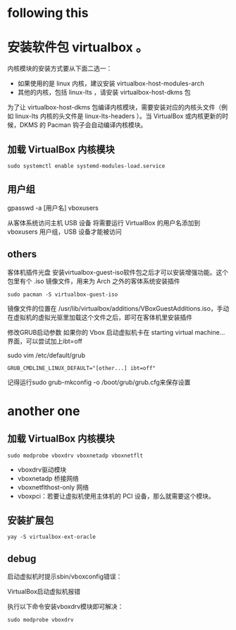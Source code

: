 # following this 
# 安装软件包 virtualbox 。
内核模块的安装方式要从下面二选一：

- 如果使用的是 linux 内核，建议安装 virtualbox-host-modules-arch
- 其他的内核，包括 linux-lts ，请安装 virtualbox-host-dkms 包

为了让 virtualbox-host-dkms 包编译内核模块，需要安装对应的内核头文件（例如 linux-lts 内核的头文件是 linux-lts-headers ）。当 VirtualBox 或内核更新的时候，DKMS 的 Pacman 钩子会自动编译内核模块。

## 加载 VirtualBox 内核模块
```
sudo systemctl enable systemd-modules-load.service
```
## 用户组
gpasswd -a [用户名] vboxusers

从客体系统访问主机 USB 设备
将需要运行 VirtualBox 的用户名添加到 vboxusers 用户组，USB 设备才能被访问

## others

客体机插件光盘
安装virtualbox-guest-iso软件包之后才可以安装增强功能。这个包里有个 .iso 镜像文件，用来为 Arch 之外的客体系统安装插件

```
sudo pacman -S virtualbox-guest-iso
```
镜像文件的位置在 /usr/lib/virtualbox/additions/VBoxGuestAdditions.iso，手动在虚拟机的虚拟光驱里加载这个文件之后，即可在客体机里安装插件


修改GRUB启动参数
如果你的 Vbox 启动虚拟机卡在 starting virtual machine… 界面，可以尝试加上ibt=off

sudo vim /etc/default/grub

```
GRUB_CMDLINE_LINUX_DEFAULT="[other...] ibt=off"
```
记得运行sudo grub-mkconfig -o /boot/grub/grub.cfg来保存设置

# another one

## 加载 VirtualBox 内核模块

```
sudo modprobe vboxdrv vboxnetadp vboxnetflt
```

- vboxdrv驱动模块
- vboxnetadp 桥接网络
- vboxnetflthost-only 网络
- vboxpci：若要让虚拟机使用主体机的 PCI 设备，那么就需要这个模块。
 
## 安装扩展包
```
yay -S virtualbox-ext-oracle
```
## debug
启动虚拟机时提示sbin/vboxconfig错误：

VirtualBox启动虚拟机报错

执行以下命令安装vboxdrv模块即可解决：
```
sudo modprobe vboxdrv
```
